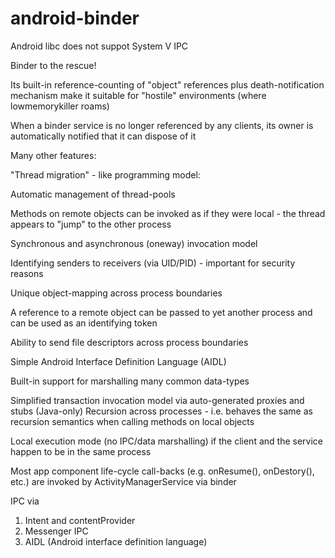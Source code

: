 # android-binder

Android libc does not suppot System V IPC 

Binder to the rescue!

Its built-in reference-counting of "object" references plus death-notification mechanism make it
suitable for "hostile" environments (where lowmemorykiller roams)

When a binder service is no longer referenced by any clients, its owner is automatically notified
that it can dispose of it 


Many other features:

"Thread migration" - like programming model:

Automatic management of thread-pools

Methods on remote objects can be invoked as if they were local - the thread appears to
"jump" to the other process

Synchronous and asynchronous (oneway) invocation model

Identifying senders to receivers (via UID/PID) - important for security reasons

Unique object-mapping across process boundaries

A reference to a remote object can be passed to yet another process and can be used as an
identifying token

Ability to send file descriptors across process boundaries

Simple Android Interface Definition Language (AIDL)

Built-in support for marshalling many common data-types

Simplified transaction invocation model via auto-generated proxies and stubs (Java-only)
Recursion across processes - i.e. behaves the same as recursion semantics when calling methods
on local objects

Local execution mode (no IPC/data marshalling) if the client and the service happen to be in the
same process

Most app component life-cycle call-backs (e.g. onResume(), onDestory(), etc.)
are invoked by ActivityManagerService via binder

IPC via

1. Intent and contentProvider
2. Messenger IPC
3. AIDL (Android interface definition language)